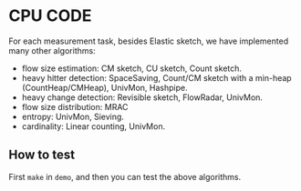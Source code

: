 # CPU CODE

For each measurement task, besides Elastic sketch, we have implemented many other algorithms:
- flow size estimation: CM sketch, CU sketch, Count sketch.
- heavy hitter detection: SpaceSaving, Count/CM sketch with a min-heap (CountHeap/CMHeap), UnivMon, Hashpipe. 
- heavy change detection: Revisible sketch, FlowRadar, UnivMon.
- flow size distribution: MRAC
- entropy: UnivMon, Sieving.
- cardinality: Linear counting, UnivMon.

## How to test
First `make` in `demo`, and then you can test the above algorithms.
